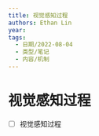 ```yaml
---
title: 视觉感知过程
authors: Ethan Lin
year:
tags:
  - 日期/2022-08-04 
  - 类型/笔记 
  - 内容/机制 
---
```



# 视觉感知过程





- [ ] 视觉感知过程




